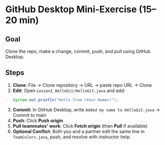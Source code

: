# GitHub Desktop Mini-Exercise (15–20 min)

## Goal
Clone the repo, make a change, commit, push, and pull using GitHub Desktop.

## Steps
1. **Clone**: File → Clone repository → URL → paste repo URL → Clone
2. **Edit**: Open `Lesson1_HelloGit/HelloGit.java` and add:
   ```java
   System.out.println("Hello from <Your Name>!");
   ```
3. **Commit**: In GitHub Desktop, write `Added my name to HelloGit.java` → Commit to main
4. **Push**: Click **Push origin**
5. **Pull teammates' work**: Click **Fetch origin** (then **Pull** if available)
6. **Optional Conflict**: Both you and a partner edit the same line in `TeamColors.java`, push, and resolve with instructor help.

